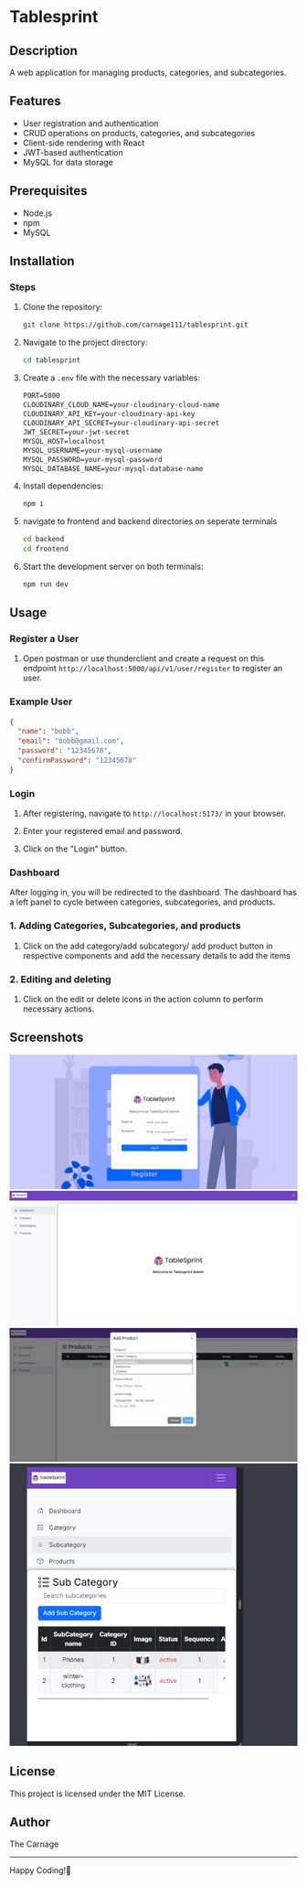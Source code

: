 # Tablesprint

## Description

A web application for managing products, categories, and subcategories.

## Features

* User registration and authentication
* CRUD operations on products, categories, and subcategories
* Client-side rendering with React
* JWT-based authentication
* MySQL for data storage

## Prerequisites

* Node.js
* npm
* MySQL

## Installation

### Steps

1. Clone the repository:
    ```sh
    git clone https://github.com/carnage111/tablesprint.git

2. Navigate to the project directory:
     ```sh
    cd tablesprint

3. Create a `.env` file with the necessary variables:
    ```
    PORT=5000
    CLOUDINARY_CLOUD_NAME=your-cloudinary-cloud-name
    CLOUDINARY_API_KEY=your-cloudinary-api-key
    CLOUDINARY_API_SECRET=your-cloudinary-api-secret
    JWT_SECRET=your-jwt-secret
    MYSQL_HOST=localhost
    MYSQL_USERNAME=your-mysql-username
    MYSQL_PASSWORD=your-mysql-password
    MYSQL_DATABASE_NAME=your-mysql-database-name
    ```

4. Install dependencies:
    ```sh
    npm i

5. navigate to frontend and backend directories on seperate terminals
    ```sh
    cd backend
    cd frontend

6. Start the development server on both terminals: 
    ```sh
    npm run dev

## Usage

### Register a User

1. Open postman or use thunderclient and create a request on this endpoint `http://localhost:5000/api/v1/user/register` to register an user.

### Example User

```json
{
  "name": "bobb",
  "email": "bobb@gmail.com",
  "password": "12345678",
  "confirmPassword": "12345678"
}
```

### Login

1. After registering, navigate to `http://localhost:5173/` in your browser.

2. Enter your registered email and password.

3. Click on the "Login" button.

### Dashboard

After logging in, you will be redirected to the dashboard. The dashboard has a left panel to cycle between categories, subcategories, and products.

### 1. Adding Categories, Subcategories, and products

1. Click on the add category/add subcategory/ add product button in respective components and add the necessary details to add the items

### 2. Editing and deleting

1. Click on the edit or delete icons in the action column to perform necessary actions.


## Screenshots

![Screenshot 1](https://github.com/carnage111/tablesprint/blob/main/images/login_1.png)
![Screenshot 2](https://github.com/carnage111/tablesprint/blob/main/images/dashboard.png)
![Screenshot 3](https://github.com/carnage111/tablesprint/blob/main/images/add_prod.png)
![Screenshot 4](https://github.com/carnage111/tablesprint/blob/main/images/device_responsive.png)

## License

This project is licensed under the MIT License.

## Author

The Carnage

---

Happy Coding!🚀